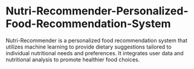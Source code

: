 # Nutri-Recommender-Personalized-Food-Recommendation-System
Nutri-Recommender is a personalized food recommendation system that utilizes machine learning to provide dietary suggestions tailored to individual nutritional needs and preferences. It integrates user data and nutritional analysis to promote healthier food choices.
